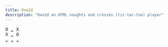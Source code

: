 ```yaml
---
title: Oxo2d 
description: "Oxo2d an HTML noughts and crosses (tic-tac-toe) player"
---
```


<pre class="oxo2d">
O <a href="../6f/">.</a> X
X <a href="../6l/">.</a> O
<a href="../6n/">.</a> <a href="../1n/">.</a> <a href="../6o/">.</a>
</pre>
